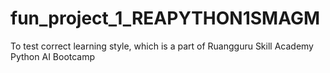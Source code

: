 # fun_project_1_REAPYTHON1SMAGM
 To test correct learning style, which is a part of Ruangguru Skill Academy Python AI Bootcamp
